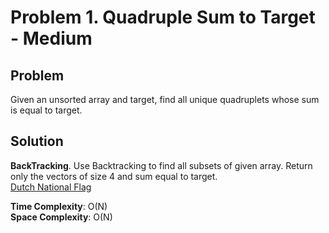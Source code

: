 # Problem 1. Quadruple Sum to Target - Medium

## Problem
Given an unsorted array and target, find all unique quadruplets whose sum is equal to target.

## Solution
**BackTracking**. Use Backtracking to find all subsets of given array. Return only the vectors of size 4 and sum equal to target. <br />
[Dutch National Flag](https://github.com/jecjung520/Algorithm/blob/main/Two%20Pointers/Dutch%20National%20Flag%20Problems%20-%20Medium/dutchFlag.cc)

**Time Complexity**: O(N) <br />
**Space Complexity**: O(N)
